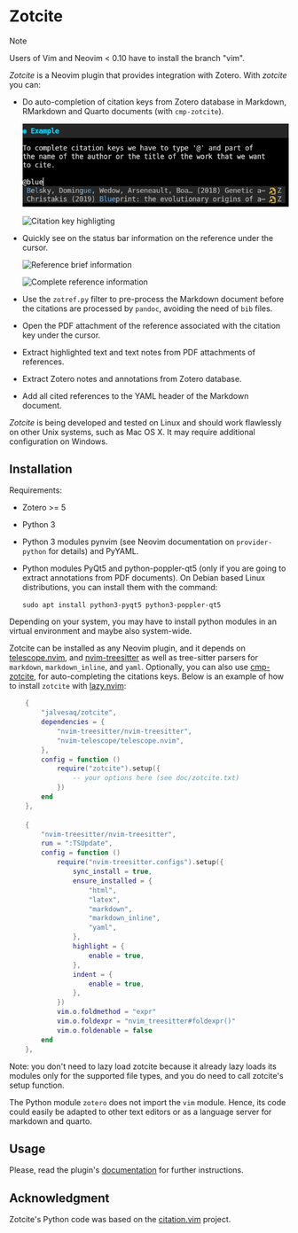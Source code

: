 # Zotcite

> [!Note]
> Users of Vim and Neovim < 0.10 have to install the branch "vim".

_Zotcite_ is a Neovim plugin that provides integration with Zotero. With
_zotcite_ you can:

  - Do auto-completion of citation keys from Zotero database in
    Markdown, RMarkdown and Quarto documents (with `cmp-zotcite`).

    ![Auto-completion](https://raw.githubusercontent.com/jalvesaq/zotcite/master/zotcite_completion.gif "auto-completion")

    ![Citation key highligting](https://raw.githubusercontent.com/jalvesaq/zotcite/master/zotcite_conceal.gif "Citation key highlighting")

  - Quickly see on the status bar information on the reference under the cursor.

    ![Reference brief information](https://raw.githubusercontent.com/jalvesaq/zotcite/master/zotcite_info.gif "Reference brief information")

    ![Complete reference information](https://raw.githubusercontent.com/jalvesaq/zotcite/master/zotcite_more_info.gif "Complete reference information")

  - Use the `zotref.py` filter to pre-process the Markdown document before the
    citations are processed by `pandoc`, avoiding the need of `bib` files.

  - Open the PDF attachment of the reference associated with the citation key
    under the cursor.

  - Extract highlighted text and text notes from PDF attachments of
    references.

  - Extract Zotero notes and annotations from Zotero database.

  - Add all cited references to the YAML header of the Markdown document.

_Zotcite_ is being developed and tested on Linux and should work flawlessly on
other Unix systems, such as Mac OS X. It may require additional configuration
on Windows.


## Installation

Requirements:

  - Zotero >= 5

  - Python 3

  - Python 3 modules pynvim (see Neovim documentation on `provider-python` for
    details) and PyYAML.

  - Python modules PyQt5 and python-poppler-qt5 (only if you are going to extract
    annotations from PDF documents). On Debian based Linux distributions, you
    can install them with the command:

    `sudo apt install python3-pyqt5 python3-poppler-qt5`

Depending on your system, you may have to install python modules in an virtual
environment and maybe also system-wide.

Zotcite can be installed as any Neovim plugin, and it depends on
[telescope.nvim](https://github.com/nvim-telescope/telescope.nvim), and
[nvim-treesitter](https://github.com/nvim-treesitter/nvim-treesitter) as well
as tree-sitter parsers for `markdown`, `markdown_inline`, and `yaml`.
Optionally, you can also use
[cmp-zotcite](https://github.com/jalvesaq/cmp-zotcite), for auto-completing
the citations keys. Below is an example of how to install `zotcite` with
[lazy.nvim](https://github.com/folke/lazy.nvim):

```lua
    {
        "jalvesaq/zotcite",
        dependencies = {
            "nvim-treesitter/nvim-treesitter",
            "nvim-telescope/telescope.nvim",
        },
        config = function ()
            require("zotcite").setup({
                -- your options here (see doc/zotcite.txt)
            })
        end
    },

    {
        "nvim-treesitter/nvim-treesitter",
        run = ":TSUpdate",
        config = function ()
            require("nvim-treesitter.configs").setup({
                sync_install = true,
                ensure_installed = {
                    "html",
                    "latex",
                    "markdown",
                    "markdown_inline",
                    "yaml",
                },
                highlight = {
                    enable = true,
                },
                indent = {
                    enable = true,
                },
            })
            vim.o.foldmethod = "expr"
            vim.o.foldexpr = "nvim_treesitter#foldexpr()"
            vim.o.foldenable = false
        end
    },
```

Note: you don't need to lazy load zotcite because it already lazy loads its
modules only for the supported file types, and you do need to call zotcite's
setup function.

The Python module `zotero` does not import the `vim` module. Hence, its code
could easily be adapted to other text editors or as a language server for
markdown and quarto.

## Usage

Please, read the plugin's
[documentation](https://raw.githubusercontent.com/jalvesaq/zotcite/master/doc/zotcite.txt)
for further instructions.

## Acknowledgment

Zotcite's Python code was based on the
[citation.vim](https://github.com/rafaqz/citation.vim) project.
